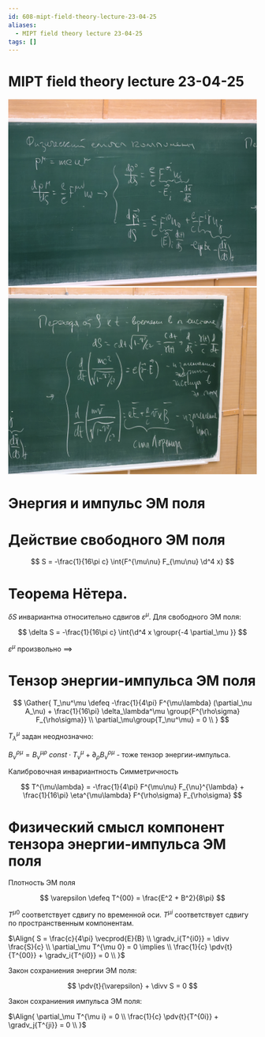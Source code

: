 ```yaml
---
id: 608-mipt-field-theory-lecture-23-04-25
aliases:
  - MIPT field theory lecture 23-04-25
tags: []
---
```


# MIPT field theory lecture 23-04-25

![1.jpg](assets/imgs/23-04-25_09-16-29_904_IMG_20250423_091057.jpg)
![2.jpg](assets/imgs/23-04-25_09-16-29_476_IMG_20250423_091103.jpg)

# Энергия и импульс ЭМ поля

# Действие свободного ЭМ поля

$$
S = -\frac{1}{16\pi c} \int{F^{\mu\nu} F_{\mu\nu} \d^4 x}
$$

# Теорема Нётера.

$\delta S$ инвариантна относительно сдвигов $\varepsilon^\mu$.
Для свободного ЭМ поля:

$$
\delta S = -\frac{1}{16\pi c} \int{\d^4 x \groupr{-4 \partial_\mu }}
$$

$\varepsilon^\mu$ произвольно $\implies$

# Тензор энергии-импульса ЭМ поля

$$
\Gather{
T_\nu^\mu \defeq -\frac{1}{4\pi} F^{\mu\lambda} (\partial_\nu A_\nu) +
\frac{1}{16\pi} \delta_\lambda^\mu \group{F^{\rho\sigma} F_{\rho\sigma}} \\
\partial_\mu\group{T_\nu^\mu} = 0 \\
}
$$

$T_\lambda^\mu$ задан неоднозначно:

$B_\nu^{\rho\mu} = B_\nu^{\mu\rho}$
$const \cdot T_\nu^\mu + \partial_\rho B_\nu^{\rho\mu}$ - тоже тензор энергии-импульса.

Калибровочная инвариантность
Симметричность

$$
T^{\mu\lambda} = -\frac{1}{4\pi} F^{\mu\nu} F_{\nu}^{\lambda} + \frac{1}{16\pi} \eta^{\mu\lambda} F^{\rho\sigma} F_{\rho\sigma}
$$

# Физический смысл компонент тензора энергии-импульса ЭМ поля

Плотность ЭМ поля

$$
\varepsilon \defeq T^{00} = \frac{E^2 + B^2}{8\pi}
$$

$T^{\mu 0}$ соответствует сдвигу по временной оси.
$T^{\mu i}$ соответствует сдвигу по пространственным компонентам.

$\Align{
S = \frac{c}{4\pi} \vecprod{E}{B} \\
\gradv_i{T^{i0}} = \divv \frac{S}{c} \\
\partial_\mu T^{\mu 0} = 0 \implies \\
\frac{1}{c} \pdv{t}{T^{00}} + \gradv_i{T^{i0}} = 0 \\
}$

Закон сохраниения энергии ЭМ поля:

$$
\pdv{t}{\varepsilon} + \divv S = 0
$$

Закон сохраниения импульса ЭМ поля:

$\Align{
\partial_\mu T^{\mu i} = 0 \\
\frac{1}{c} \pdv{t}{T^{0i}} + \gradv_j{T^{ji}} = 0 \\
}$
